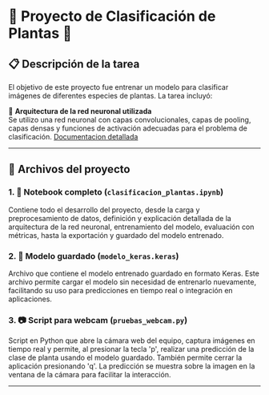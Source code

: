 # 🌿 Proyecto de Clasificación de Plantas 🌿

## 📋 Descripción de la tarea

El objetivo de este proyecto fue entrenar un modelo para clasificar imágenes de diferentes especies de plantas. La tarea incluyó:


🧠 **Arquitectura de la red neuronal utilizada**  
Se utilizo una red neuronal con capas convolucionales, capas de pooling, capas densas y funciones de activación adecuadas para el problema de clasificación.
[Documentacion detallada](https://github.com/jesusBarrazaCastro/itc_topicos_ia/blob/main/UNIDAD%204/TAREA%202/documentacion_clasificacion_plantas.pdf)

---

## 📁 Archivos del proyecto

### 1. 📓 Notebook completo (`clasificacion_plantas.ipynb`)

Contiene todo el desarrollo del proyecto, desde la carga y preprocesamiento de datos, definición y explicación detallada de la arquitectura de la red neuronal, entrenamiento del modelo, evaluación con métricas, hasta la exportación y guardado del modelo entrenado.

### 2. 🧩 Modelo guardado (`modelo_keras.keras`)

Archivo que contiene el modelo entrenado guardado en formato Keras. Este archivo permite cargar el modelo sin necesidad de entrenarlo nuevamente, facilitando su uso para predicciones en tiempo real o integración en aplicaciones.

### 3. 📷 Script para webcam (`pruebas_webcam.py`)

Script en Python que abre la cámara web del equipo, captura imágenes en tiempo real y permite, al presionar la tecla 'p', realizar una predicción de la clase de planta usando el modelo guardado. También permite cerrar la aplicación presionando 'q'. La predicción se muestra sobre la imagen en la ventana de la cámara para facilitar la interacción.

---

